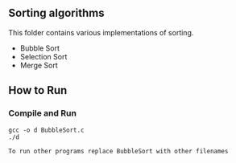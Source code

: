 Sorting algorithms
--------------

This folder contains various implementations of sorting. 

* Bubble Sort
* Selection Sort
* Merge Sort

## How to Run

### Compile and Run

    gcc -o d BubbleSort.c
    ./d

    To run other programs replace BubbleSort with other filenames